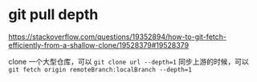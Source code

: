 # git pull depth

https://stackoverflow.com/questions/19352894/how-to-git-fetch-efficiently-from-a-shallow-clone/19528379#19528379

clone 一个大型仓库，可以 `git clone url --depth=1`
同步上游的时候，可以 `git fetch origin remoteBranch:localBranch --depth=1`

